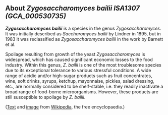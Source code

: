 About *Zygosaccharomyces bailii ISA1307 (GCA\_000530735)* 
---------------------------------------------------------



***Zygosaccharomyces bailii*** is a species in the genus
*Zygosaccharomyces*. It was initially described as *Saccharomyces
bailii* by Lindner in 1895, but in 1983 it was reclassified as
*Zygosaccharomyces bailii* in the work by Barnett et al.

Spoilage resulting from growth of the yeast *Zygosaccharomyces* is
widespread, which has caused significant economic losses to the food
industry. Within this genus, *Z. bailii* is one of the most troublesome
species due to its exceptional tolerance to various stressful
conditions. A wide range of acidic and/or high-sugar products such as
fruit concentrates, wine, soft drinks, syrups, ketchup, mayonnaise,
pickles, salad dressing, etc., are normally considered to be
shelf-stable, i.e. they readily inactivate a broad range of food-borne
microorganisms. However, these products are still susceptible to
spoilage by *Z. bailii*.

([Text](http://en.wikipedia.org/wiki/Zygosaccharomyces_bailii) and
[image](https://commons.wikimedia.org/wiki/File:Zygosaccharomyces_bailii_cells.jpg)
from [Wikipedia](http://en.wikipedia.org/), the free encyclopaedia.)
